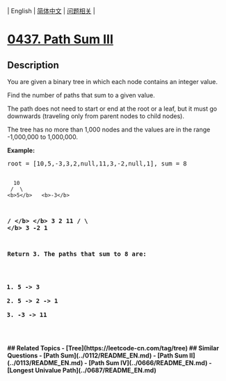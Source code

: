 
| English | [简体中文](README.md) | [问题相关](QUESTION.md) |
# [0437. Path Sum III](https://leetcode-cn.com/problems/path-sum-iii/)
## Description
<p>You are given a binary tree in which each node contains an integer value.</p>

<p>Find the number of paths that sum to a given value.</p>

<p>The path does not need to start or end at the root or a leaf, but it must go downwards
(traveling only from parent nodes to child nodes).</p>

<p>The tree has no more than 1,000 nodes and the values are in the range -1,000,000 to 1,000,000.

<p><b>Example:</b>
<pre>
root = [10,5,-3,3,2,null,11,3,-2,null,1], sum = 8

      10
     /  \
    <b>5</b>   <b>-3</b>
   <b>/</b> <b>\</b>    <b>\</b>
  <b>3</b>   <b>2</b>   <b>11</b>
 / \   <b>\</b>
3  -2   <b>1</b>

Return 3. The paths that sum to 8 are:

1.  5 -> 3
2.  5 -> 2 -> 1
3. -3 -> 11
</pre>
</p>
## Related Topics
- [Tree](https://leetcode-cn.com/tag/tree)
## Similar Questions
- [Path Sum](../0112/README_EN.md)
- [Path Sum II](../0113/README_EN.md)
- [Path Sum IV](../0666/README_EN.md)
- [Longest Univalue Path](../0687/README_EN.md)
